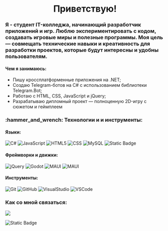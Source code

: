 <h1 id="header" align="center">
  Приветствую!
</h1>

<h3 id="header">
 Я - студент IT-колледжа, начинающий разработчик приложений и игр. Люблю экспериментировать с кодом, создавать игровые миры и полезные программы. Моя цель — совмещать технические навыки и креативность для разработки проектов, которые будут интересны и удобны пользователям.
</h3>

<h4 id="header">Чем я занимаюсь:</h4>

- Пишу кроссплатформенные приложения на .NET;
- Создаю Telegram-ботов на C# с использованием библиотеки Telegram.Bot;
- Работаю с HTML, CSS, JavaScript и jQuery;
- Разрабатываю дипломный проект — полноценную 2D-игру с сюжетом и геймплеем

<h3 id="header">:hammer_and_wrench: Технологии и и инструменты:</h3>

<h4>Языки:</h4>

![C#](https://img.shields.io/badge/C%23-purple)
![JavaScript](https://img.shields.io/badge/JavaScript-yellow?logo=javascript)
![HTML5](https://img.shields.io/badge/HTML-orange?logo=html5)
![CSS](https://img.shields.io/badge/CSS-green?logo=css)
![MySQL](https://img.shields.io/badge/MySQL-lightblue?logo=mysql)
![Static Badge](https://img.shields.io/badge/SQL_Server-blue)
<h4>Фреймворки и движки:</h4>

![jQuery](https://img.shields.io/badge/jQuery-orange?logo=jquery)
![Godot](https://img.shields.io/badge/Godot_Engine_4-blue?logo=godotengine&logoColor=white)
![MAUI](https://img.shields.io/badge/MAUI-purple?logo=dotnet)
![MAUI](https://img.shields.io/badge/Avalonia-purple?logo=dotnet)

<h4>Инструменты:</h4>

![Git](https://img.shields.io/badge/Git-black?logo=git)
![GitHub](https://img.shields.io/badge/GitHub-black?logo=github)
![VisualStudio](https://img.shields.io/badge/Visual%20Studio-pink)
![VSCode](https://img.shields.io/badge/VS_Code-blue)

<h3 id="header">Как со мной связаться:</h3>
<a href="https://t.me/mr_ukuleo"><img src="https://img.shields.io/badge/Telegram-blue?logo=telegram&logoColor=white"></a>

![Static Badge](https://img.shields.io/badge/GMAIL-baronfontarkio%40gmail.com-darkgrey?logo=gmail)

